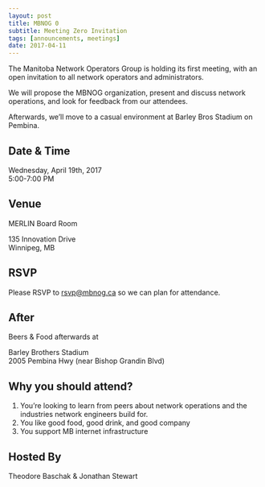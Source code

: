 ```yaml
---
layout: post
title: MBNOG 0 
subtitle: Meeting Zero Invitation
tags: [announcements, meetings]
date: 2017-04-11
---
```

The Manitoba Network Operators Group is holding its first meeting, with an open invitation to all network operators and administrators.

We will propose the MBNOG organization, present and discuss network operations, and look for feedback from our attendees.

Afterwards, we’ll move to a casual environment at Barley Bros Stadium on Pembina.

## Date & Time

Wednesday, April 19th, 2017
<br>5:00-7:00 PM

## Venue

MERLIN Board Room

135 Innovation Drive
<br>Winnipeg, MB

## RSVP

Please RSVP to rsvp@mbnog.ca so we can plan for attendance.

## After

Beers & Food afterwards at

Barley Brothers Stadium
<br>2005 Pembina Hwy (near Bishop Grandin Blvd)

## Why you should attend?

1. You’re looking to learn from peers about network operations and the industries network engineers build for.
2. You like good food, good drink, and good company
3. You support MB internet infrastructure

## Hosted By

Theodore Baschak & Jonathan Stewart

